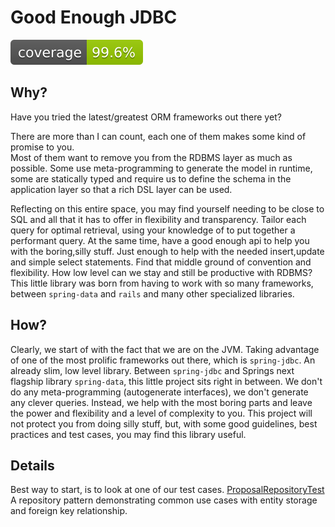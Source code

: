 # Good Enough JDBC

[![Coverage](.github/badges/jacoco.svg)](jacoco.svg)

## Why?
Have you tried the latest/greatest ORM frameworks out there yet?

There are more than I can count, each one of them makes some kind of promise to you.  
Most of them want to remove you from the RDBMS layer as much as possible. Some use meta-programming
to generate the model in runtime, some are statically typed and require us to define the schema 
in the application layer so that a rich DSL layer can be used.

Reflecting on this entire space, you may find yourself needing to be close to SQL and all that
it has to offer in flexibility and transparency. Tailor each query for optimal retrieval, using
your knowledge of to put together a performant query. At the same time, have a good enough api to
help you with the boring,silly stuff.  Just enough to help with the needed 
insert,update and simple select statements. Find that middle ground of convention and flexibility.
How low level can we stay and still be productive with RDBMS? This little library was born from
having to work with so many frameworks, between `spring-data` and `rails` and many other 
specialized libraries.

## How?

Clearly, we start of with the fact that we are on the JVM. Taking advantage of one of the most
prolific frameworks out there, which is `spring-jdbc`. An already slim, low level library. 
Between `spring-jdbc` and Springs next flagship library `spring-data`,
this little project sits right in between. We don't do any meta-programming (autogenerate interfaces),
we don't generate any clever queries. Instead, we help with the most boring parts and leave the power
and flexibility and a level of complexity to you. This project will not protect you from doing silly stuff,
but, with some good guidelines, best practices and test cases, you may find this library useful.


## Details

Best way to start, is to look at one of our test cases. 
[ProposalRepositoryTest](src/test/java/org/viablespark/persistence/ProposalRepositoryTest.java)
A repository pattern demonstrating common use cases with entity storage
and foreign key relationship.